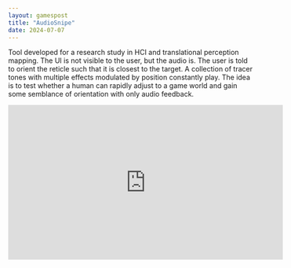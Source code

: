 ```yaml
---
layout: gamespost
title: "AudioSnipe"
date: 2024-07-07
---
```


Tool developed for a research study in HCI and translational perception mapping. The UI is not visible to the user, but the audio is. The user is told to orient the reticle such that it is closest to the target. A collection of tracer tones with multiple effects modulated by position constantly play. The idea is to test whether a human can rapidly adjust to a game world and gain some semblance of orientation with only audio feedback.

<center>
<iframe width="560" height="315" src="https://www.youtube.com/embed/PfbHdgZrwJg?si=r2nPjJKDXc1_aI3p" title="YouTube video player" frameborder="0" allow="accelerometer; autoplay; clipboard-write; encrypted-media; gyroscope; picture-in-picture; web-share" referrerpolicy="strict-origin-when-cross-origin" allowfullscreen></iframe>
</center>